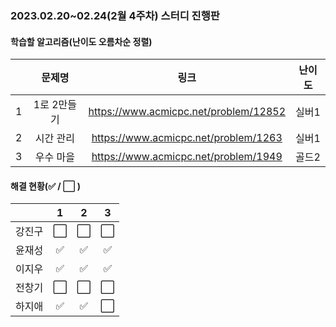 ### 2023.02.20~02.24(2월 4주차) 스터디 진행판

#### 학습할 알고리즘(난이도 오름차순 정렬)

|      |      문제명      |                             링크                             | 난이도 |
| :--: | :--------------: | :----------------------------------------------------------: | :----: |
|  1   | 1로 2만들기 | https://www.acmicpc.net/problem/12852 |  실버1  |
|  2   | 시간 관리 | https://www.acmicpc.net/problem/1263 |  실버1  |
|  3   |우수 마을| https://www.acmicpc.net/problem/1949 |  골드2  |

#### 해결 현황(:white_check_mark: / :white_large_square:  )

|        |          1           |          2           |          3           |
| :----: | :------------------: | :------------------: | :------------------: |
| 강진구 | :white_large_square: | :white_large_square: | :white_large_square: |
| 윤재성 | :white_check_mark: | :white_check_mark: | :white_check_mark: |
| 이지우  | :white_check_mark: | :white_check_mark: | :white_check_mark: |
| 전창기 |  :white_large_square:  | :white_large_square: | :white_large_square: |
| 하지애 | :white_check_mark: | :white_check_mark: | :white_large_square: |
